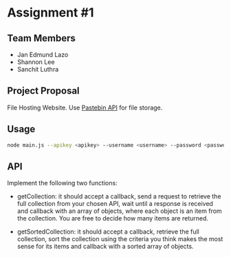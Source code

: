 # Assignment #1

## Team Members
- Jan Edmund Lazo
- Shannon Lee
- Sanchit Luthra

## Project Proposal

File Hosting Website.
Use [Pastebin API](https://pastebin.com/api) for file storage.

## Usage

```sh
node main.js --apikey <apikey> --username <username> --password <password>
```

## API

Implement the following two functions:

- getCollection: it should accept a callback, send a request to retrieve the full collection from your chosen API, wait until a response is received and callback with an array of objects, where each object is an item from the collection.  You are free to decide how many items are returned.

- getSortedCollection: it should accept a callback, retrieve the full collection, sort the collection using the criteria you think makes the most sense for its items and callback with a sorted array of objects.
